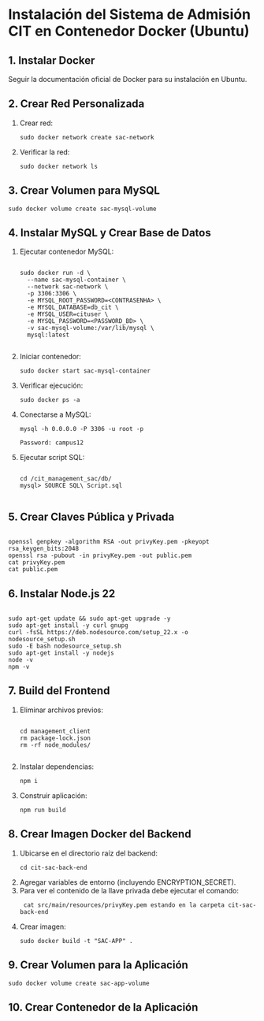<h1>Instalación del Sistema de Admisión CIT en Contenedor Docker (Ubuntu)</h1>

<h2>1. Instalar Docker</h2>
<p>Seguir la documentación oficial de Docker para su instalación en Ubuntu.</p>

<h2>2. Crear Red Personalizada</h2>
<ol>
  <li>Crear red:
    <pre><code>sudo docker network create sac-network</code></pre>
  </li>
  <li>Verificar la red:
    <pre><code>sudo docker network ls</code></pre>
  </li>
</ol>

<h2>3. Crear Volumen para MySQL</h2>
<pre><code>sudo docker volume create sac-mysql-volume</code></pre>

<h2>4. Instalar MySQL y Crear Base de Datos</h2>
<ol>
  <li>Ejecutar contenedor MySQL:
    <pre><code>
sudo docker run -d \
  --name sac-mysql-container \
  --network sac-network \
  -p 3306:3306 \
  -e MYSQL_ROOT_PASSWORD=&lt;CONTRASENHA&gt; \
  -e MYSQL_DATABASE=db_cit \
  -e MYSQL_USER=cituser \
  -e MYSQL_PASSWORD=&lt;PASSWORD_BD&gt; \
  -v sac-mysql-volume:/var/lib/mysql \
  mysql:latest
    </code></pre>
  </li>
  <li>Iniciar contenedor:
    <pre><code>sudo docker start sac-mysql-container</code></pre>
  </li>
  <li>Verificar ejecución:
    <pre><code>sudo docker ps -a</code></pre>
  </li>
  <li>Conectarse a MySQL:
    <pre><code>mysql -h 0.0.0.0 -P 3306 -u root -p</code></pre>
    <pre><code>Password: campus12</code></pre>
  </li>
  <li>Ejecutar script SQL:
    <pre><code>
cd /cit_management_sac/db/
mysql&gt; SOURCE SQL\ Script.sql
    </code></pre>
  </li>
</ol>

<h2>5. Crear Claves Pública y Privada</h2>
<pre><code>
openssl genpkey -algorithm RSA -out privyKey.pem -pkeyopt rsa_keygen_bits:2048
openssl rsa -pubout -in privyKey.pem -out public.pem
cat privyKey.pem
cat public.pem
</code></pre>

<h2>6. Instalar Node.js 22</h2>
<pre><code>
sudo apt-get update && sudo apt-get upgrade -y
sudo apt-get install -y curl gnupg
curl -fsSL https://deb.nodesource.com/setup_22.x -o nodesource_setup.sh
sudo -E bash nodesource_setup.sh
sudo apt-get install -y nodejs
node -v
npm -v
</code></pre>

<h2>7. Build del Frontend</h2>
<ol>
  <li>Eliminar archivos previos:
    <pre><code>
cd management_client
rm package-lock.json
rm -rf node_modules/
    </code></pre>
  </li>
  <li>Instalar dependencias:
    <pre><code>npm i</code></pre>
  </li>
  <li>Construir aplicación:
    <pre><code>npm run build</code></pre>
  </li>
</ol>

<h2>8. Crear Imagen Docker del Backend</h2>
<ol>
  <li>Ubicarse en el directorio raíz del backend:
    <pre><code>cd cit-sac-back-end</code></pre>
  </li>
  <li>Agregar variables de entorno (incluyendo ENCRYPTION_SECRET).</li>
     <li>Para ver el contenido de la llave privada debe ejecutar el comando:</li>
    <pre><code> cat src/main/resources/privyKey.pem estando en la carpeta cit-sac-back-end</code></pre>
  <li>Crear imagen:
    <pre><code>sudo docker build -t "SAC-APP" .</code></pre>
  </li>
</ol>

<h2>9. Crear Volumen para la Aplicación</h2>
<pre><code>sudo docker volume create sac-app-volume</code></pre>

<h2>10. Crear Contenedor de la Aplicación</h2>

